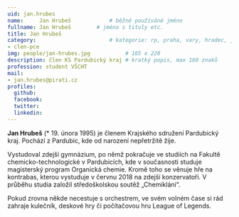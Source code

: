 ```yaml
---
uid: jan.hrubes
name:     Jan Hrubeš      		# běžně používáné jméno
fullname: Jan Hrubeš		# jméno s tituly etc.
title: Jan Hrubeš
category:                 		# kategorie: rp, praha, vary, hradec, jmk, senat
- clen-pce
img: people/jan-hrubes.jpg           # 165 x 220
description: člen KS Pardubický kraj # kratký popis, max 160 znaků
profession: student VŠCHT
mail:
- jan.hrubes@pirati.cz
profiles:
  github:
  facebook:
  twitter:
  linkedin:
---
```

**Jan Hrubeš** (* 19. února 1995) je členem Krajského sdružení Pardubický kraj. Pochází z Pardubic, kde od narození nepřetržitě žije.

Vystudoval zdejší gymnázium, po němž pokračuje ve studiích na Fakultě chemicko-technologické v Pardubicích, kde v současnosti studuje magisterský program Organická chemie. Kromě toho se věnuje hře na kontrabas, kterou vystuduje v červnu 2018 na zdejší konzervatoři. V průběhu studia založil středoškolskou soutěž „Chemiklání“.

Pokud zrovna někde necestuje s orchestrem, ve svém volném čase si rád zahraje kulečník, deskové hry či počítačovou hru League of Legends.

